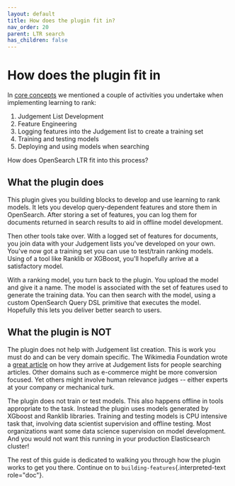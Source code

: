 ```yaml
---
layout: default
title: How does the plugin fit in?
nav_order: 20
parent: LTR search
has_children: false
---
```


# How does the plugin fit in

In [core concepts]({{site.url}}{{site.baseurl}}/search-plugins/ltr/core-concepts/) we mentioned a couple
of activities you undertake when implementing learning to rank:

1.  Judgement List Development
2.  Feature Engineering
3.  Logging features into the Judgement list to create a training set
4.  Training and testing models
5.  Deploying and using models when searching

How does OpenSearch LTR fit into this process?

## What the plugin does

This plugin gives you building blocks to develop and use learning to
rank models. It lets you develop query-dependent features and store them
in OpenSearch. After storing a set of features, you can log them for
documents returned in search results to aid in offline model
development.

Then other tools take over. With a logged set of features for documents,
you join data with your Judgement lists you've developed on your own.
You've now got a training set you can use to test/train ranking models.
Using of a tool like Ranklib or XGBoost, you'll hopefully arrive at a
satisfactory model.

With a ranking model, you turn back to the plugin. You upload the model
and give it a name. The model is associated with the set of features
used to generate the training data. You can then search with the model,
using a custom OpenSearch Query DSL primitive that executes the
model. Hopefully this lets you deliver better search to users.

## What the plugin is NOT

The plugin does not help with Judgement list creation. This is work you
must do and can be very domain specific. The Wikimedia Foundation wrote a
[great
article](https://blog.wikimedia.org/2017/09/19/search-relevance-survey/)
on how they arrive at Judgement lists for people searching articles.
Other domains such as e-commerce might be more conversion focused. Yet
others might involve human relevance judges \-- either experts at your
company or mechanical turk.

The plugin does not train or test models. This also happens offline in
tools appropriate to the task. Instead the plugin uses models generated
by XGboost and Ranklib libraries. Training and testing models is CPU
intensive task that, involving data scientist supervision and offline
testing. Most organizations want some data science supervision on model
development. And you would not want this running in your production
Elasticsearch cluster!

The rest of this guide is dedicated to walking you through how the
plugin works to get you there. Continue on to
`building-features`{.interpreted-text role="doc"}.
